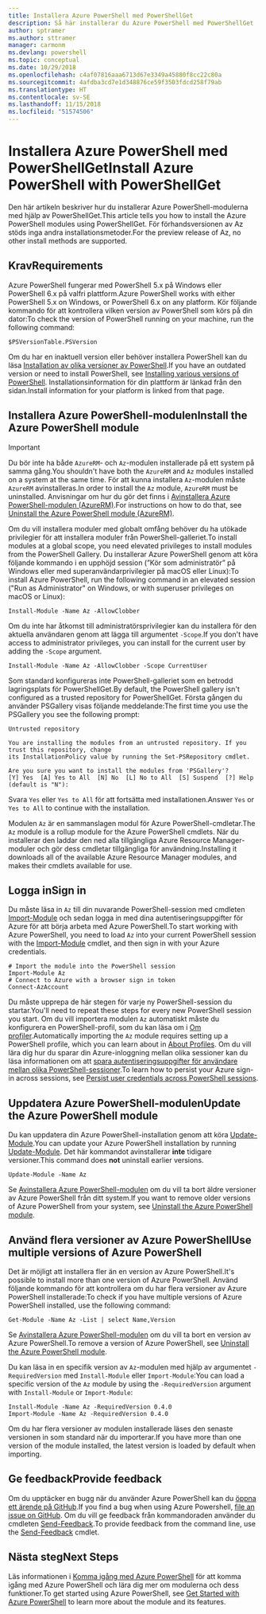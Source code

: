 ```yaml
---
title: Installera Azure PowerShell med PowerShellGet
description: Så här installerar du Azure PowerShell med PowerShellGet
author: sptramer
ms.author: sttramer
manager: carmonm
ms.devlang: powershell
ms.topic: conceptual
ms.date: 10/29/2018
ms.openlocfilehash: c4af07816aaa6713d67e3349a45880f8cc22c80a
ms.sourcegitcommit: 4afdba3cd7e1d348876ce59f3503fdcd258f79ab
ms.translationtype: HT
ms.contentlocale: sv-SE
ms.lasthandoff: 11/15/2018
ms.locfileid: "51574506"
---
```

# <a name="install-azure-powershell-with-powershellget"></a><span data-ttu-id="af801-103">Installera Azure PowerShell med PowerShellGet</span><span class="sxs-lookup"><span data-stu-id="af801-103">Install Azure PowerShell with PowerShellGet</span></span>

<span data-ttu-id="af801-104">Den här artikeln beskriver hur du installerar Azure PowerShell-modulerna med hjälp av PowerShellGet.</span><span class="sxs-lookup"><span data-stu-id="af801-104">This article tells you how to install the Azure PowerShell modules using PowerShellGet.</span></span> <span data-ttu-id="af801-105">För förhandsversionen av Az stöds inga andra installationsmetoder.</span><span class="sxs-lookup"><span data-stu-id="af801-105">For the preview release of Az, no other install methods are supported.</span></span> 

## <a name="requirements"></a><span data-ttu-id="af801-106">Krav</span><span class="sxs-lookup"><span data-stu-id="af801-106">Requirements</span></span>

<span data-ttu-id="af801-107">Azure PowerShell fungerar med PowerShell 5.x på Windows eller PowerShell 6.x på valfri plattform.</span><span class="sxs-lookup"><span data-stu-id="af801-107">Azure PowerShell works with either PowerShell 5.x on Windows, or PowerShell 6.x on any platform.</span></span> <span data-ttu-id="af801-108">Kör följande kommando för att kontrollera vilken version av PowerShell som körs på din dator:</span><span class="sxs-lookup"><span data-stu-id="af801-108">To check the version of PowerShell running on your machine, run the following command:</span></span>

```powershell-interactive
$PSVersionTable.PSVersion
```

<span data-ttu-id="af801-109">Om du har en inaktuell version eller behöver installera PowerShell kan du läsa [Installation av olika versioner av PowerShell](https://docs.microsoft.com/en-us/powershell/scripting/setup/installing-powershell?view=powershell-6).</span><span class="sxs-lookup"><span data-stu-id="af801-109">If you have an outdated version or need to install PowerShell, see [Installing various versions of PowerShell](https://docs.microsoft.com/en-us/powershell/scripting/setup/installing-powershell?view=powershell-6).</span></span> <span data-ttu-id="af801-110">Installationsinformation för din plattform är länkad från den sidan.</span><span class="sxs-lookup"><span data-stu-id="af801-110">Install information for your platform is linked from that page.</span></span>

## <a name="install-the-azure-powershell-module"></a><span data-ttu-id="af801-111">Installera Azure PowerShell-modulen</span><span class="sxs-lookup"><span data-stu-id="af801-111">Install the Azure PowerShell module</span></span>

> [!IMPORTANT]
>
> <span data-ttu-id="af801-112">Du bör inte ha både `AzureRM`- och `Az`-modulen installerade på ett system på samma gång.</span><span class="sxs-lookup"><span data-stu-id="af801-112">You shouldn't have both the `AzureRM` and `Az` modules installed on a system at the same time.</span></span> <span data-ttu-id="af801-113">För att kunna installera `Az`-modulen måste `AzureRM` avinstalleras.</span><span class="sxs-lookup"><span data-stu-id="af801-113">In order to install the `Az` module, `AzureRM` must be uninstalled.</span></span> <span data-ttu-id="af801-114">Anvisningar om hur du gör det finns i [Avinstallera Azure PowerShell-modulen (AzureRM)](uninstall-azurerm-ps.md).</span><span class="sxs-lookup"><span data-stu-id="af801-114">For instructions on how to do that, see [Uninstall the Azure PowerShell module (AzureRM)](uninstall-azurerm-ps.md).</span></span>

<span data-ttu-id="af801-115">Om du vill installera moduler med globalt omfång behöver du ha utökade privilegier för att installera moduler från PowerShell-galleriet.</span><span class="sxs-lookup"><span data-stu-id="af801-115">To install modules at a global scope, you need elevated privileges to install modules from the PowerShell Gallery.</span></span> <span data-ttu-id="af801-116">Du installerar Azure PowerShell genom att köra följande kommando i en upphöjd session (”Kör som administratör” på Windows eller med superanvändarprivilegier på macOS eller Linux):</span><span class="sxs-lookup"><span data-stu-id="af801-116">To install Azure PowerShell, run the following command in an elevated session ("Run as Administrator" on Windows, or with superuser privileges on macOS or Linux):</span></span>

```powershell-interactive
Install-Module -Name Az -AllowClobber
```

<span data-ttu-id="af801-117">Om du inte har åtkomst till administratörsprivilegier kan du installera för den aktuella användaren genom att lägga till argumentet `-Scope`.</span><span class="sxs-lookup"><span data-stu-id="af801-117">If you don't have access to administrator privileges, you can install for the current user by adding the `-Scope` argument.</span></span>

```powershell-interactive
Install-Module -Name Az -AllowClobber -Scope CurrentUser
```

<span data-ttu-id="af801-118">Som standard konfigureras inte PowerShell-galleriet som en betrodd lagringsplats för PowerShellGet.</span><span class="sxs-lookup"><span data-stu-id="af801-118">By default, the PowerShell gallery isn't configured as a trusted repository for PowerShellGet.</span></span> <span data-ttu-id="af801-119">Första gången du använder PSGallery visas följande meddelande:</span><span class="sxs-lookup"><span data-stu-id="af801-119">The first time you use the PSGallery you see the following prompt:</span></span>

```output
Untrusted repository

You are installing the modules from an untrusted repository. If you trust this repository, change
its InstallationPolicy value by running the Set-PSRepository cmdlet.

Are you sure you want to install the modules from 'PSGallery'?
[Y] Yes  [A] Yes to All  [N] No  [L] No to All  [S] Suspend  [?] Help (default is "N"):
```

<span data-ttu-id="af801-120">Svara `Yes` eller `Yes to All` för att fortsätta med installationen.</span><span class="sxs-lookup"><span data-stu-id="af801-120">Answer `Yes` or `Yes to All` to continue with the installation.</span></span>

<span data-ttu-id="af801-121">Modulen `Az` är en sammanslagen modul för Azure PowerShell-cmdletar.</span><span class="sxs-lookup"><span data-stu-id="af801-121">The `Az` module is a rollup module for the Azure PowerShell cmdlets.</span></span> <span data-ttu-id="af801-122">När du installerar den laddar den ned alla tillgängliga Azure Resource Manager-moduler och gör dess cmdletar tillgängliga för användning.</span><span class="sxs-lookup"><span data-stu-id="af801-122">Installing it downloads all of the available Azure Resource Manager modules, and makes their cmdlets available for use.</span></span>

## <a name="sign-in"></a><span data-ttu-id="af801-123">Logga in</span><span class="sxs-lookup"><span data-stu-id="af801-123">Sign in</span></span>

<span data-ttu-id="af801-124">Du måste läsa in `Az` till din nuvarande PowerShell-session med cmdleten [Import-Module](/powershell/module/Microsoft.PowerShell.Core/Import-Module) och sedan logga in med dina autentiseringsuppgifter för Azure för att börja arbeta med Azure PowerShell.</span><span class="sxs-lookup"><span data-stu-id="af801-124">To start working with Azure PowerShell, you need to load `Az` into your current PowerShell session with the [Import-Module](/powershell/module/Microsoft.PowerShell.Core/Import-Module) cmdlet, and then sign in with your Azure credentials.</span></span>

```powershell-interactive
# Import the module into the PowerShell session
Import-Module Az
# Connect to Azure with a browser sign in token
Connect-AzAccount
```

<span data-ttu-id="af801-125">Du måste upprepa de här stegen för varje ny PowerShell-session du startar.</span><span class="sxs-lookup"><span data-stu-id="af801-125">You'll need to repeat these steps for every new PowerShell session you start.</span></span> <span data-ttu-id="af801-126">Om du vill importera modulen `Az` automatiskt måste du konfigurera en PowerShell-profil, som du kan läsa om i [Om profiler](/powershell/module/microsoft.powershell.core/about/about_profiles).</span><span class="sxs-lookup"><span data-stu-id="af801-126">Automatically importing the `Az` module requires setting up a PowerShell profile, which you can learn about in [About Profiles](/powershell/module/microsoft.powershell.core/about/about_profiles).</span></span>
<span data-ttu-id="af801-127">Om du vill lära dig hur du sparar din Azure-inloggning mellan olika sessioner kan du läsa informationen om att [spara autentiseringsuppgifter för användare mellan olika PowerShell-sessioner](context-persistence.md).</span><span class="sxs-lookup"><span data-stu-id="af801-127">To learn how to persist your Azure sign-in across sessions, see [Persist user credentials across PowerShell sessions](context-persistence.md).</span></span>

## <a name="update-the-azure-powershell-module"></a><span data-ttu-id="af801-128">Uppdatera Azure PowerShell-modulen</span><span class="sxs-lookup"><span data-stu-id="af801-128">Update the Azure PowerShell module</span></span>

<span data-ttu-id="af801-129">Du kan uppdatera din Azure PowerShell-installation genom att köra [Update-Module](/powershell/module/powershellget/update-module).</span><span class="sxs-lookup"><span data-stu-id="af801-129">You can update your Azure PowerShell installation by running [Update-Module](/powershell/module/powershellget/update-module).</span></span> <span data-ttu-id="af801-130">Det här kommandot avinstallerar __inte__ tidigare versioner.</span><span class="sxs-lookup"><span data-stu-id="af801-130">This command does __not__ uninstall earlier versions.</span></span>

```powershell-interactive
Update-Module -Name Az
```

<span data-ttu-id="af801-131">Se [Avinstallera Azure PowerShell-modulen](uninstall-azurerm-ps.md) om du vill ta bort äldre versioner av Azure PowerShell från ditt system.</span><span class="sxs-lookup"><span data-stu-id="af801-131">If you want to remove older versions of Azure PowerShell from your system, see [Uninstall the Azure PowerShell module](uninstall-azurerm-ps.md).</span></span>

## <a name="use-multiple-versions-of-azure-powershell"></a><span data-ttu-id="af801-132">Använd flera versioner av Azure PowerShell</span><span class="sxs-lookup"><span data-stu-id="af801-132">Use multiple versions of Azure PowerShell</span></span>

<span data-ttu-id="af801-133">Det är möjligt att installera fler än en version av Azure PowerShell.</span><span class="sxs-lookup"><span data-stu-id="af801-133">It's possible to install more than one version of Azure PowerShell.</span></span> <span data-ttu-id="af801-134">Använd följande kommando för att kontrollera om du har flera versioner av Azure PowerShell installerade:</span><span class="sxs-lookup"><span data-stu-id="af801-134">To check if you have multiple versions of Azure PowerShell installed, use the following command:</span></span>

```powershell-interactive
Get-Module -Name Az -List | select Name,Version
```

<span data-ttu-id="af801-135">Se [Avinstallera Azure PowerShell-modulen](uninstall-azurerm-ps.md) om du vill ta bort en version av Azure PowerShell.</span><span class="sxs-lookup"><span data-stu-id="af801-135">To remove a version of Azure PowerShell, see [Uninstall the Azure PowerShell module](uninstall-azurerm-ps.md).</span></span>

<span data-ttu-id="af801-136">Du kan läsa in en specifik version av `Az`-modulen med hjälp av argumentet `-RequiredVersion` med `Install-Module` eller `Import-Module`:</span><span class="sxs-lookup"><span data-stu-id="af801-136">You can load a specific version of the `Az` module by using the `-RequiredVersion` argument with `Install-Module` or `Import-Module`:</span></span>

```powershell-interactive
Install-Module -Name Az -RequiredVersion 0.4.0
Import-Module -Name Az -RequiredVersion 0.4.0
```

<span data-ttu-id="af801-137">Om du har flera versioner av modulen installerade läses den senaste versionen in som standard när du importerar.</span><span class="sxs-lookup"><span data-stu-id="af801-137">If you have more than one version of the module installed, the latest version is loaded by default when importing.</span></span>

## <a name="provide-feedback"></a><span data-ttu-id="af801-138">Ge feedback</span><span class="sxs-lookup"><span data-stu-id="af801-138">Provide feedback</span></span>

<span data-ttu-id="af801-139">Om du upptäcker en bugg när du använder Azure PowerShell kan du [öppna ett ärende på GitHub](https://github.com/Azure/azure-powershell/issues).</span><span class="sxs-lookup"><span data-stu-id="af801-139">If you find a bug when using Azure Powershell, [file an issue on GitHub](https://github.com/Azure/azure-powershell/issues).</span></span>
<span data-ttu-id="af801-140">Om du vill ge feedback från kommandoraden använder du cmdleten [Send-Feedback](/powershell/module/az.profile/send-feedback).</span><span class="sxs-lookup"><span data-stu-id="af801-140">To provide feedback from the command line, use the [Send-Feedback](/powershell/module/az.profile/send-feedback) cmdlet.</span></span>

## <a name="next-steps"></a><span data-ttu-id="af801-141">Nästa steg</span><span class="sxs-lookup"><span data-stu-id="af801-141">Next Steps</span></span>

<span data-ttu-id="af801-142">Läs informationen i [Komma igång med Azure PowerShell](get-started-azureps.md) för att komma igång med Azure PowerShell och lära dig mer om modulerna och dess funktioner.</span><span class="sxs-lookup"><span data-stu-id="af801-142">To get started using Azure PowerShell, see [Get Started with Azure PowerShell](get-started-azureps.md) to learn more about the module and its features.</span></span>
